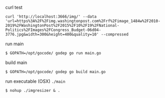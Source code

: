 
curl test
```
curl 'http://localhost:3666/img/' --data 'url=https%3A%2F%2Fimg.washingtonpost.com%2Frf%2Fimage_1484w%2F2010-2019%2FWashingtonPost%2F2015%2F10%2F19%2FNational-Politics%2FImages%2FCongress_Budget-06d04-3776.jpg&width=300&height=400&quality=10' --compressed
```

run main
```
$ GOPATH=/opt/gocode/ godep go run main.go 
```

build main
```
$ GOPATH=/opt/gocode/ godep go build main.go 
```


run executable (OSX)
`./main`


```
$ nohup ./imgresizer & .
```

